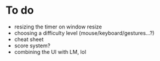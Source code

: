 # To do
- resizing the timer on window resize
- choosing a difficulty level (mouse/keyboard/gestures...?)
- cheat sheet
- score system?
- combining the UI with LM, lol


